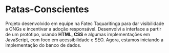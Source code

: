 # Patas-Conscientes
Projeto desenvolvido em equipe na Fatec Taquaritinga para dar visibilidade a ONGs e incentivar a adoção responsável. Desenvolvi a interface a partir de um protótipo, usando **HTML, CSS** e algumas implementações em JavaScript, com foco em acessibilidade e SEO. Agora, estamos iniciando a implementação do banco de dados.
